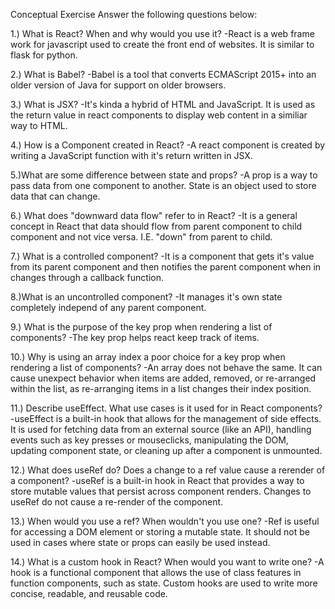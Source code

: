 Conceptual Exercise
Answer the following questions below:

1.) What is React? When and why would you use it?
-React is a web frame work for javascript used to create the front end of websites.  It is similar to flask for python.

2.) What is Babel?
-Babel is a tool that converts ECMAScript 2015+ into an older version of Java for support on older browsers.

3.) What is JSX?
-It's kinda a hybrid of HTML and JavaScript. It is used as the return value in react components to display web content in a similiar way to HTML.

4.) How is a Component created in React?
-A react component is created by writing a JavaScript function with it's return written in JSX.

5.)What are some difference between state and props?
-A prop is a way to pass data from one component to another.  State is an object used to store data that can change.

6.) What does "downward data flow" refer to in React?
-It is a general concept in React that data should flow from parent component to child component and not vice versa. I.E. "down" from parent to child.

7.) What is a controlled component?
-It is a component that gets it's value from its parent component and then notifies the parent component when in changes through a callback function.

8.)What is an uncontrolled component?
-It manages it's own state completely independ of any parent component.

9.) What is the purpose of the key prop when rendering a list of components?
-The key prop helps react keep track of items.

10.) Why is using an array index a poor choice for a key prop when rendering a list of components?
-An array does not behave the same.  It can cause unexpect behavior when items are added, removed, or re-arranged within the list, as re-arranging items in a list changes their index position.

11.) Describe useEffect. What use cases is it used for in React components?
-useEffect is a built-in hook that allows for the management of side effects. It is used for
fetching data from an external source (like an API), handling events such as key presses or mouseclicks, manipulating the DOM, updating component state, or cleaning up after a component is unmounted.

12.) What does useRef do? Does a change to a ref value cause a rerender of a component?
-useRef is a built-in hook in React that provides a way to store mutable values that persist across component renders. Changes to useRef do not cause a re-render of the component.

13.) When would you use a ref? When wouldn't you use one?
-Ref is useful for accessing a DOM element or storing a mutable state. It should not be used in cases where state or props can easily be used instead.

14.) What is a custom hook in React? When would you want to write one?
-A hook is a functional component that allows the use of class features in function components, such as state. Custom hooks are used to write more concise, readable, and reusable code.